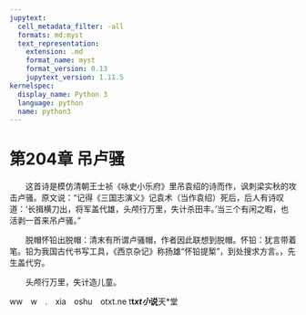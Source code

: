 ```yaml
---
jupytext:
  cell_metadata_filter: -all
  formats: md:myst
  text_representation:
    extension: .md
    format_name: myst
    format_version: 0.13
    jupytext_version: 1.11.5
kernelspec:
  display_name: Python 3
  language: python
  name: python3
---
```

# 第204章  吊卢骚 

　　这首诗是模仿清朝王士祯《咏史小乐府》里吊袁绍的诗而作，讽刺梁实秋的攻击卢骚。原文说：“记得《三国志演义》记袁术（当作袁绍）死后，后人有诗叹道：‘长揖横刀出，将军盖代雄，头颅行万里，失计杀田丰。’当三个有闲之暇，也活剥一首来吊卢骚。” 

　　脱帽怀铅出脱帽：清末有所谓卢骚帽，作者因此联想到脱帽。怀铅：犹言带着笔。铅为我国古代书写工具，《西京杂记》称扬雄“怀铅提椠”，到处搜求方言。，先生盖代穷。 

　　头颅行万里，失计造儿童。 

ww　w　.　xia　oshu　otxt.ne t**t*xt小*说**天*堂 

